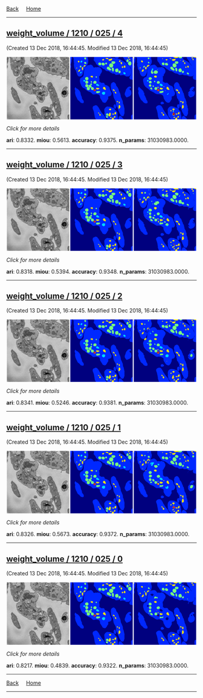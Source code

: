 
[Back](..)&nbsp;&nbsp;&nbsp;&nbsp;&nbsp;[Home](https://leapmanlab.github.io/snapshots)

---

<div class="summary"><a href="4"><h2>weight_volume / 1210 / 025 / 4</h2></a><p>(Created 13 Dec 2018, 16:44:45. Modified 13 Dec 2018, 16:44:45)
</p><a href="4"><img src="4/media/summary.png" align="center"></a><p>
<i>Click for more details</i>
</p></div>

**ari**: 0.8332. **miou**: 0.5613. **accuracy**: 0.9375. **n_params**: 31030983.0000. 

---

<div class="summary"><a href="3"><h2>weight_volume / 1210 / 025 / 3</h2></a><p>(Created 13 Dec 2018, 16:44:45. Modified 13 Dec 2018, 16:44:45)
</p><a href="3"><img src="3/media/summary.png" align="center"></a><p>
<i>Click for more details</i>
</p></div>

**ari**: 0.8318. **miou**: 0.5394. **accuracy**: 0.9348. **n_params**: 31030983.0000. 

---

<div class="summary"><a href="2"><h2>weight_volume / 1210 / 025 / 2</h2></a><p>(Created 13 Dec 2018, 16:44:45. Modified 13 Dec 2018, 16:44:45)
</p><a href="2"><img src="2/media/summary.png" align="center"></a><p>
<i>Click for more details</i>
</p></div>

**ari**: 0.8341. **miou**: 0.5246. **accuracy**: 0.9381. **n_params**: 31030983.0000. 

---

<div class="summary"><a href="1"><h2>weight_volume / 1210 / 025 / 1</h2></a><p>(Created 13 Dec 2018, 16:44:45. Modified 13 Dec 2018, 16:44:45)
</p><a href="1"><img src="1/media/summary.png" align="center"></a><p>
<i>Click for more details</i>
</p></div>

**ari**: 0.8326. **miou**: 0.5673. **accuracy**: 0.9372. **n_params**: 31030983.0000. 

---

<div class="summary"><a href="0"><h2>weight_volume / 1210 / 025 / 0</h2></a><p>(Created 13 Dec 2018, 16:44:45. Modified 13 Dec 2018, 16:44:45)
</p><a href="0"><img src="0/media/summary.png" align="center"></a><p>
<i>Click for more details</i>
</p></div>

**ari**: 0.8217. **miou**: 0.4839. **accuracy**: 0.9322. **n_params**: 31030983.0000. 

---

[Back](..)&nbsp;&nbsp;&nbsp;&nbsp;&nbsp;[Home](https://leapmanlab.github.io/snapshots)

---